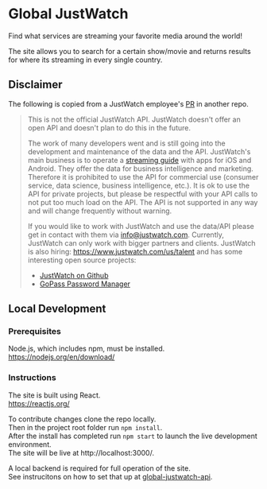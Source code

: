 # Global JustWatch

Find what services are streaming your favorite media around the world!

The site allows you to search for a certain show/movie and returns results for where its streaming in every single country.

## Disclaimer

The following is copied from a JustWatch employee's [PR](https://github.com/lufinkey/node-justwatch-api/pull/11) in another repo.

> This is not the official JustWatch API. JustWatch doesn't offer an open API and doesn't plan to do this in the future.
>
> The work of many developers went and is still going into the development and maintenance of the data and the API. JustWatch's main business is to operate a [streaming guide](https://www.justwatch.com/) with apps for iOS and Android. They offer the data for business intelligence and marketing. Therefore it is prohibited to use the API for commercial use (consumer service, data science, business intelligence, etc.). It is ok to use the API for private projects, but please be respectful with your API calls to not put too much load on the API. The API is not supported in any way and will change frequently without warning.
>
> If you would like to work with JustWatch and use the data/API please get in contact with them via [info@justwatch.com](mailto:info@justwatch.com). Currently, JustWatch can only work with bigger partners and clients.
> JustWatch is also hiring: https://www.justwatch.com/us/talent and has some interesting open source projects:
>
> - [JustWatch on Github](https://github.com/justwatchcom)
> - [GoPass Password Manager](https://github.com/gopasspw/gopass)

## Local Development

### Prerequisites

Node.js, which includes npm, must be installed.  
https://nodejs.org/en/download/

### Instructions

The site is built using React.  
https://reactjs.org/

To contribute changes clone the repo locally.  
Then in the project root folder run `npm install`.  
After the install has completed run `npm start` to launch the live development environment.  
The site will be live at http://localhost:3000/.

A local backend is required for full operation of the site.  
See instrucitons on how to set that up at [global-justwatch-api](https://github.com/GamerKingFaiz/global-justwatch-api).
